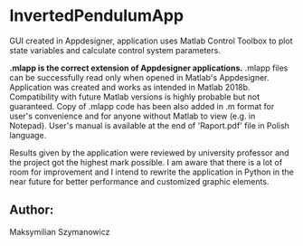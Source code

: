 # InvertedPendulumApp
GUI created in Appdesigner, application uses Matlab Control Toolbox to plot state variables and calculate control system parameters.

**.mlapp is the correct extension of Appdesigner applications.** .mlapp files can be successfully read only when opened in Matlab's Appdesigner.  Application was created and works as intended in Matlab 2018b. Compatibility with future Matlab versions is highly probable but not guaranteed. Copy of .mlapp code has been also added in .m format for user's convenience and for anyone without Matlab to view (e.g. in Notepad). User's manual is available at the end of 'Raport.pdf' file in Polish language.

Results given by the application were reviewed by university professor and the project got the highest mark possible. I am aware that there is a lot of room for improvement and I intend to rewrite the application in Python in the near future for better performance and customized graphic elements. 

## Author:
Maksymilian Szymanowicz
